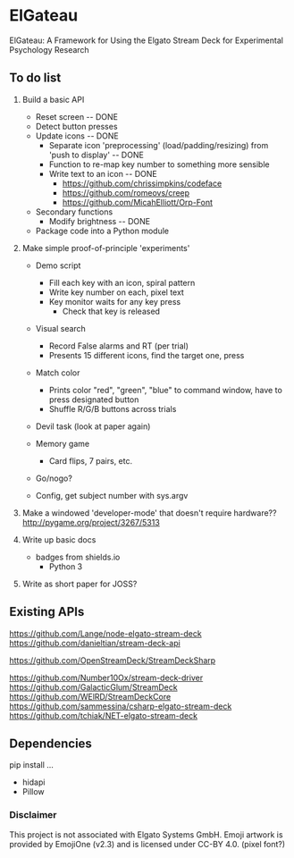 # ElGateau
ElGateau: A Framework for Using the Elgato Stream Deck for Experimental Psychology Research

## To do list

1. Build a basic API
	- Reset screen -- DONE
	- Detect button presses
	- Update icons -- DONE
		+ Separate icon 'preprocessing' (load/padding/resizing) from 'push to display' -- DONE
		+ Function to re-map key number to something more sensible
		+ Write text to an icon -- DONE
			- https://github.com/chrissimpkins/codeface
			- https://github.com/romeovs/creep
			- https://github.com/MicahElliott/Orp-Font
	- Secondary functions
		+ Modify brightness -- DONE
	- Package code into a Python module

1. Make simple proof-of-principle 'experiments'

	- Demo script
		+ Fill each key with an icon, spiral pattern
		+ Write key number on each, pixel text
		+ Key monitor waits for any key press
			* Check that key is released

	- Visual search
		+ Record False alarms and RT (per trial)
		+ Presents 15 different icons, find the target one, press

	- Match color
		+ Prints color "red", "green", "blue" to command window, have to press designated button
		+ Shuffle R/G/B buttons across trials

	- Devil task (look at paper again)

	- Memory game
		+ Card flips, 7 pairs, etc.

	- Go/nogo?

	- Config, get subject number with sys.argv

1. Make a windowed 'developer-mode' that doesn't require hardware??
http://pygame.org/project/3267/5313

1. Write up basic docs
	- badges from shields.io
		+ Python 3

1. Write as short paper for JOSS?

## Existing APIs
https://github.com/Lange/node-elgato-stream-deck
https://github.com/danieltian/stream-deck-api

https://github.com/OpenStreamDeck/StreamDeckSharp

https://github.com/Number10Ox/stream-deck-driver
https://github.com/GalacticGlum/StreamDeck
https://github.com/WElRD/StreamDeckCore
https://github.com/sammessina/csharp-elgato-stream-deck
https://github.com/tchiak/NET-elgato-stream-deck

## Dependencies
pip install ...
- hidapi
- Pillow

### Disclaimer

This project is not associated with Elgato Systems GmbH. 
Emoji artwork is provided by EmojiOne (v2.3) and is licensed under CC-BY 4.0.
(pixel font?)

